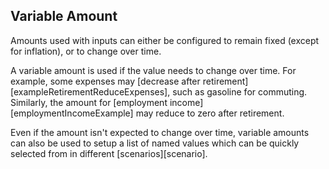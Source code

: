 ## Variable Amount

Amounts used with inputs can either be configured to remain fixed
(except for inflation), or to change over time.

A variable amount is used if the value needs to change over time. For example, some expenses may [decrease after retirement][exampleRetirementReduceExpenses], such as gasoline for commuting. Similarly, the amount for [employment income][employmentIncomeExample] may reduce to zero after retirement.

Even if the amount isn't expected to change over time, variable 
amounts can also be used to setup a list of named values
which can be quickly selected from in different [scenarios][scenario].
